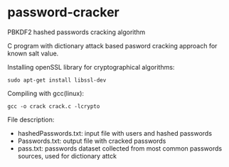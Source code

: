 # password-cracker
PBKDF2 hashed passwords cracking algorithm

C program with dictionary attack based pasword cracking approach for known salt value.

Installing openSSL library for cryptographical algorithms:

    sudo apt-get install libssl-dev

Compiling with gcc(linux):
    
    gcc -o crack crack.c -lcrypto

File description:
* hashedPasswords.txt: input file with users and hashed passwords
* Passwords.txt: output file with cracked passwords
* pass.txt: passwords dataset collected from most common passwords sources, used for dictionary attck